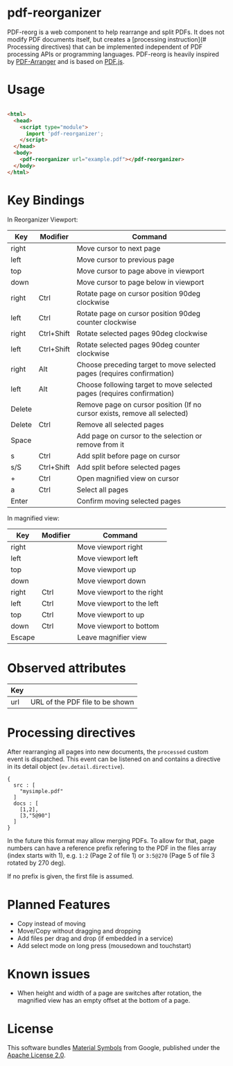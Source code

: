 # pdf-reorganizer

PDF-reorg is a web component to help rearrange and split PDFs.
It does not modify PDF documents itself, but creates a [processing instruction](# Processing directives)
that can be implemented independent of PDF processing APIs or programming languages. 
PDF-reorg is heavily inspired by [PDF-Arranger](https://github.com/pdfarranger/pdfarranger)
and is based on [PDF.js](https://github.com/mozilla/pdf.js).

# Usage

```html

<html>
  <head>
    <script type="module">
      import 'pdf-reorganizer';
    </script>
  </head>
  <body>
    <pdf-reorganizer url="example.pdf"></pdf-reorganizer>
  </body>
</html>
```

# Key Bindings

In Reorganizer Viewport:

| Key    | Modifier   | Command |
|--------|------------|---------|
| right  |            | Move cursor to next page |
| left   |            | Move cursor to previous page |
| top    |            | Move cursor to page above in viewport |
| down   |            | Move cursor to page below in viewport |
| right  | Ctrl       | Rotate page on cursor position 90deg clockwise |
| left   | Ctrl       | Rotate page on cursor position 90deg counter clockwise |
| right  | Ctrl+Shift | Rotate selected pages 90deg clockwise |
| left   | Ctrl+Shift | Rotate selected pages 90deg counter clockwise |
| right  | Alt        | Choose preceding target to move selected pages (requires confirmation) |
| left   | Alt        | Choose following target to move selected pages (requires confirmation) |
| Delete |            | Remove page on cursor position (If no cursor exists, remove all selected) |
| Delete | Ctrl       | Remove all selected pages |
| Space  |            | Add page on cursor to the selection or remove from it |
| s      | Ctrl       | Add split before page on cursor |
| s/S    | Ctrl+Shift | Add split before selected pages |
| +      | Ctrl       | Open magnified view on cursor |
| a      | Ctrl       | Select all pages |
| Enter  |            | Confirm moving selected pages |

In magnified view:

| Key    | Modifier   | Command |
|--------|------------|---------|
| right  |            | Move viewport right |
| left   |            | Move viewport left |
| top    |            | Move viewport up |
| down   |            | Move viewport down |
| right  | Ctrl       | Move viewport to the right |
| left   | Ctrl       | Move viewport to the left |
| top    | Ctrl       | Move viewport to up |
| down   | Ctrl       | Move viewport to bottom |
| Escape |            | Leave magnifier view |

# Observed attributes

| Key | |
|-----|-|
| url | URL of the PDF file to be shown |

# Processing directives

After rearranging all pages into new documents, the `processed` custom event is dispatched.
This event can be listened on and contains a directive in its detail object (`ev.detail.directive`).

```
{
  src : [
    "mysimple.pdf"
  ]
  docs : [
    [1,2],
    [3,"5@90"]
  ]
}
```

In the future this format may allow merging PDFs. To allow for that,
page numbers can have a reference prefix refering to the PDF in the files
array (index starts with 1), e.g. `1:2` (Page 2 of file 1) or `3:5@270`
(Page 5 of file 3 rotated by 270 deg).

If no prefix is given, the first file is assumed.

# Planned Features
- Copy instead of moving
- Move/Copy without dragging and dropping
- Add files per drag and drop (if embedded in a service)
- Add select mode on long press (mousedown and touchstart)

# Known issues
- When height and width of a page are switches after rotation,
  the magnified view has an empty offset at the bottom of a page.

# License

This software bundles [Material Symbols](https://fonts.google.com/icons) from Google, published under the [Apache License 2.0](https://www.apache.org/licenses/LICENSE-2.0.html).
